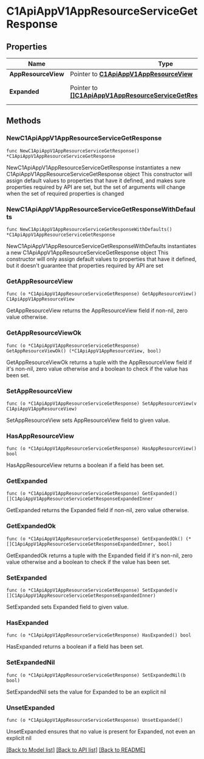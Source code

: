 # C1ApiAppV1AppResourceServiceGetResponse

## Properties

Name | Type | Description | Notes
------------ | ------------- | ------------- | -------------
**AppResourceView** | Pointer to [**C1ApiAppV1AppResourceView**](C1ApiAppV1AppResourceView.md) |  | [optional] 
**Expanded** | Pointer to [**[]C1ApiAppV1AppResourceServiceGetResponseExpandedInner**](C1ApiAppV1AppResourceServiceGetResponseExpandedInner.md) | The expanded field. | [optional] 

## Methods

### NewC1ApiAppV1AppResourceServiceGetResponse

`func NewC1ApiAppV1AppResourceServiceGetResponse() *C1ApiAppV1AppResourceServiceGetResponse`

NewC1ApiAppV1AppResourceServiceGetResponse instantiates a new C1ApiAppV1AppResourceServiceGetResponse object
This constructor will assign default values to properties that have it defined,
and makes sure properties required by API are set, but the set of arguments
will change when the set of required properties is changed

### NewC1ApiAppV1AppResourceServiceGetResponseWithDefaults

`func NewC1ApiAppV1AppResourceServiceGetResponseWithDefaults() *C1ApiAppV1AppResourceServiceGetResponse`

NewC1ApiAppV1AppResourceServiceGetResponseWithDefaults instantiates a new C1ApiAppV1AppResourceServiceGetResponse object
This constructor will only assign default values to properties that have it defined,
but it doesn't guarantee that properties required by API are set

### GetAppResourceView

`func (o *C1ApiAppV1AppResourceServiceGetResponse) GetAppResourceView() C1ApiAppV1AppResourceView`

GetAppResourceView returns the AppResourceView field if non-nil, zero value otherwise.

### GetAppResourceViewOk

`func (o *C1ApiAppV1AppResourceServiceGetResponse) GetAppResourceViewOk() (*C1ApiAppV1AppResourceView, bool)`

GetAppResourceViewOk returns a tuple with the AppResourceView field if it's non-nil, zero value otherwise
and a boolean to check if the value has been set.

### SetAppResourceView

`func (o *C1ApiAppV1AppResourceServiceGetResponse) SetAppResourceView(v C1ApiAppV1AppResourceView)`

SetAppResourceView sets AppResourceView field to given value.

### HasAppResourceView

`func (o *C1ApiAppV1AppResourceServiceGetResponse) HasAppResourceView() bool`

HasAppResourceView returns a boolean if a field has been set.

### GetExpanded

`func (o *C1ApiAppV1AppResourceServiceGetResponse) GetExpanded() []C1ApiAppV1AppResourceServiceGetResponseExpandedInner`

GetExpanded returns the Expanded field if non-nil, zero value otherwise.

### GetExpandedOk

`func (o *C1ApiAppV1AppResourceServiceGetResponse) GetExpandedOk() (*[]C1ApiAppV1AppResourceServiceGetResponseExpandedInner, bool)`

GetExpandedOk returns a tuple with the Expanded field if it's non-nil, zero value otherwise
and a boolean to check if the value has been set.

### SetExpanded

`func (o *C1ApiAppV1AppResourceServiceGetResponse) SetExpanded(v []C1ApiAppV1AppResourceServiceGetResponseExpandedInner)`

SetExpanded sets Expanded field to given value.

### HasExpanded

`func (o *C1ApiAppV1AppResourceServiceGetResponse) HasExpanded() bool`

HasExpanded returns a boolean if a field has been set.

### SetExpandedNil

`func (o *C1ApiAppV1AppResourceServiceGetResponse) SetExpandedNil(b bool)`

 SetExpandedNil sets the value for Expanded to be an explicit nil

### UnsetExpanded
`func (o *C1ApiAppV1AppResourceServiceGetResponse) UnsetExpanded()`

UnsetExpanded ensures that no value is present for Expanded, not even an explicit nil

[[Back to Model list]](../README.md#documentation-for-models) [[Back to API list]](../README.md#documentation-for-api-endpoints) [[Back to README]](../README.md)


